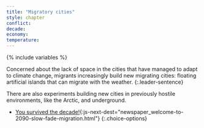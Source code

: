 ```yaml
---
title: "Migratory cities"
style: chapter
conflict: 
decade: 
economy: 
temperature: 
---
```


{% include variables %}


Concerned about the lack of space in the cities that have managed to adapt to climate change, migrants increasingly build new migrating cities: floating artificial islands that can migrate with the weather.
{:.leader-sentence}

There are also experiments building new cities in previously hostile environments, like the Arctic, and underground.

- [You survived the decade!](part-page_2090.html){:js-next-dest="newspaper_welcome-to-2090-slow-fade-migration.html"}
{:.choice-options}
